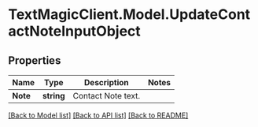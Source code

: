 # TextMagicClient.Model.UpdateContactNoteInputObject
## Properties

Name | Type | Description | Notes
------------ | ------------- | ------------- | -------------
**Note** | **string** | Contact Note text. | 

[[Back to Model list]](../README.md#documentation-for-models) [[Back to API list]](../README.md#documentation-for-api-endpoints) [[Back to README]](../README.md)

